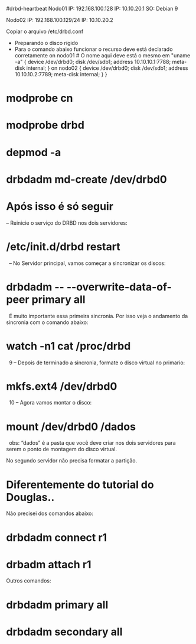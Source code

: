 #drbd-heartbeat
Nodo01
IP: 192.168.100.128
IP: 10.10.20.1
SO: Debian 9

Nodo02
IP: 192.168.100.129/24
IP: 10.10.20.2

Copiar o arquivo /etc/drbd.conf
- Preparando o disco rígido
- Para o comando abaixo funcionar o recurso deve está declarado corretamente
        on nodo01 # O nome aqui deve está o mesmo em "uname -a" {
                device /dev/drbd0;
                disk /dev/sdb1;
                address 10.10.10.1:7788;
                meta-disk internal;
        }
        on nodo02 {
                device /dev/drbd0;
                disk /dev/sdb1;
                address 10.10.10.2:7789;
                meta-disk internal;
        }
}
# modprobe cn
# modprobe drbd
# depmod -a 
# drbdadm md-create /dev/drbd0
# Após isso é só seguir 

– Reinicie o serviço do DRBD nos dois servidores:
# /etc/init.d/drbd restart
 
– No Servidor principal, vamos começar a sincronizar os discos:
# drbdadm -- --overwrite-data-of-peer primary all
 
É muito importante essa primeira sincronia. Por isso veja o andamento da sincronia com o comando abaixo:
# watch -n1 cat /proc/drbd
 
9 – Depois de terminado a sincronia, formate o disco virtual no primario:
# mkfs.ext4 /dev/drbd0
 
10 – Agora vamos montar o disco:
# mount /dev/drbd0 /dados
 
obs: “dados” é a pasta que você deve criar nos dois servidores para serem o ponto de montagem do disco virtual.

No segundo servidor não precisa formatar a partição.

# Diferentemente do tutorial do Douglas..
Nâo precisei dos comandos abaixo:
# drbdadm connect r1
# drbadm attach r1

Outros comandos:
# drbdadm primary all
# drbdadm secondary all
